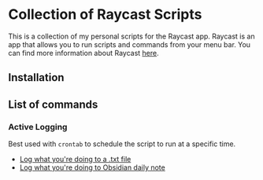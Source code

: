 # Collection of Raycast Scripts

This is a collection of my personal scripts for the Raycast app. Raycast is an app that allows you to run scripts and commands from your menu bar. You can find more information about Raycast [here](https://raycast.com/).

## Installation

## List of commands

### Active Logging

Best used with `crontab` to schedule the script to run at a specific time.

- [Log what you're doing to a .txt file](./logging/log-to-txt.sh)
- [Log what you're doing to Obsidian daily note](./logging/log-to-txt-with-time.sh)
